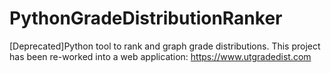 # PythonGradeDistributionRanker
[Deprecated]Python tool to rank and graph grade distributions. This project has been re-worked into a web application: https://www.utgradedist.com

